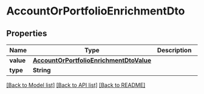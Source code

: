 # AccountOrPortfolioEnrichmentDto

## Properties
Name | Type | Description | Notes
------------ | ------------- | ------------- | -------------
**value** | [**AccountOrPortfolioEnrichmentDtoValue**](AccountOrPortfolioEnrichmentDtoValue.md) |  | [optional] 
**type** | **String** |  | 

[[Back to Model list]](../README.md#documentation-for-models) [[Back to API list]](../README.md#documentation-for-api-endpoints) [[Back to README]](../README.md)


